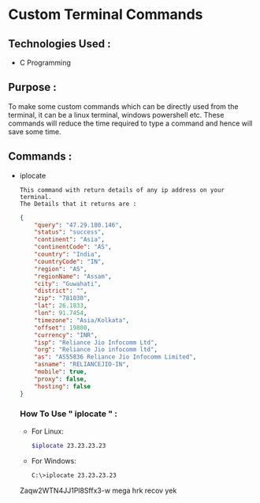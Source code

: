 # Custom Terminal Commands

## Technologies Used : 
- C Programming

## Purpose : 
 
To make some custom commands which can be directly used from the terminal, it can be a linux terminal, windows powershell etc. These commands will reduce the time required to type a command and hence will save some time.
 
## Commands : 
- iplocate
    ```text
    This command with return details of any ip address on your terminal.
    The Details that it returns are :
    ```

    ```json
    {
        "query": "47.29.180.146",
        "status": "success",
        "continent": "Asia",
        "continentCode": "AS",
        "country": "India",
        "countryCode": "IN",
        "region": "AS",
        "regionName": "Assam",
        "city": "Guwahati",
        "district": "",
        "zip": "781030",
        "lat": 26.1833,
        "lon": 91.7454,
        "timezone": "Asia/Kolkata",
        "offset": 19800,
        "currency": "INR",
        "isp": "Reliance Jio Infocomm Ltd",
        "org": "Reliance Jio infocomm ltd",
        "as": "AS55836 Reliance Jio Infocomm Limited",
        "asname": "RELIANCEJIO-IN",
        "mobile": true,
        "proxy": false,
        "hosting": false
    }
    ```

    ### How To Use " iplocate " :
    - For Linux:
        ```bash
        $iplocate 23.23.23.23
        ```
    - For Windows:
        ```bash
        C:\>iplocate 23.23.23.23
        ```
    Zaqw2WTN4JJ1Pl8Sffx3-w mega hrk recov yek
